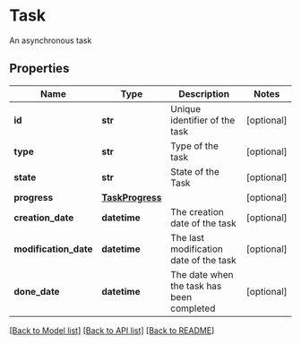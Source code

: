 # Task

An asynchronous task
## Properties
Name | Type | Description | Notes
------------ | ------------- | ------------- | -------------
**id** | **str** | Unique identifier of the task | [optional] 
**type** | **str** | Type of the task | [optional] 
**state** | **str** | State of the Task | [optional] 
**progress** | [**TaskProgress**](TaskProgress.md) |  | [optional] 
**creation_date** | **datetime** | The creation date of the task | [optional] 
**modification_date** | **datetime** | The last modification date of the task | [optional] 
**done_date** | **datetime** | The date when the task has been completed | [optional] 

[[Back to Model list]](../README.md#documentation-for-models) [[Back to API list]](../README.md#documentation-for-api-endpoints) [[Back to README]](../README.md)


